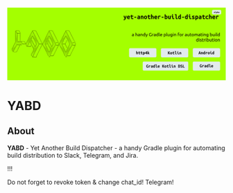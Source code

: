 
![img_logo_big_filled.png](docs%2Fimg%2Fimg_logo_big_filled.png)

# YABD

## About

__YABD__ - Yet Another Build Dispatcher - a handy Gradle plugin for automating build distribution to Slack, Telegram, and Jira.

!!!

Do not forget to revoke token & change chat_id! Telegram! 